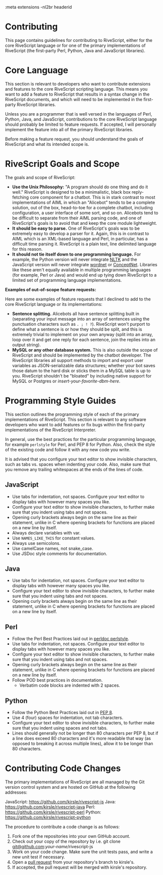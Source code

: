 :meta extensions -nl2br headerid
# Contributing

This page contains guidelines for contributing to RiveScript, either for the
core RiveScript language or for one of the primary implementations of RiveScript
(the first-party Perl, Python, Java and JavaScript libraries).

# Core Language

This section is relevant to developers who want to contribute extensions and
features to the core RiveScript scripting language. This means you want to add
a feature to RiveScript that results in a syntax change in the RiveScript
documents, and which will need to be implemented in the first-party RiveScript
libraries.

Unless you are a programmer that is well versed in the languages of Perl,
Python, Java, and JavaScript, contributions to the core RiveScript language
should probably be limited to feature requests. If accepted, I will personally
implement the feature into all of the primary RiveScript libraries.

Before making a feature request, you should understand the goals of RiveScript
and what its intended scope is.

# RiveScript Goals and Scope

The goals and scope of RiveScript:

* **Use the Unix Philosophy:** "A program should do one thing and do it well."
  RiveScript is designed to be a minimalistic, black box reply-fetching core
  component for a chatbot. This is in stark contrast to most implementations of
  AIML in which an "Alicebot" tends to be a complete solution, out of the box,
  head-to-toe for a complete chatbot, including configuration, a user interface
  of some sort, and so on. Alicebots tend to be difficult to separate from their
  AIML parsing code, and one of RiveScript's goals is to avoid that and keep
  the core module lightweight.
* **It should be easy to parse.** One of RiveScript's goals was to be extremely
  easy to develop a parser for it. Again, this is in contrast to AIML which is
  an XML-based language and Perl, in particular, has a difficult time parsing
  it. RiveScript is a plain text, line delimited language for this reason.
* **It should not tie itself down to one programming language.** For example,
  the Python version will never integrate [NLTK](http://www.nltk.org/) and the
  JavaScript version will never integrate
  [wordnet](https://www.npmjs.com/package/wordnet) or
  [ConceptNet](https://github.com/silentrob/conceptnet). Libraries like these
  aren't equally available in multiple programming languages (for example, Perl
  or Java) and would end up tying down RiveScript to a limited set of
  programming language implementations.

**Examples of out-of-scope feature requests:**

Here are some examples of feature requests that I declined to add to the core
RiveScript language or its implementations:

* **Sentence splitting.** Alicebots all have sentence splitting built in
  (separating your input message into an array of sentences using the
  punctuation characters such as `. ; ! ?`). RiveScript won't purport to define
  what a sentence is or how they should be split, and this is extremely trivial
  to implement on your own anyway (split into an array, loop over it and get one
  reply for each sentence, join the replies into an output string).
* **MySQL or any other database system.** This is also outside the scope of
  RiveScript and should be implemented by the chatbot developer. The RiveScript
  libraries all support methods to import and export user variables as
  JSON-serializable data structures; whether your bot saves those datum to the
  hard disk or sticks them in a MySQL table is up to you. RiveScript shouldn't
  be "bloated" by including native support for MySQL or Postgres or
  *insert-your-favorite-dbm-here*.

# Programming Style Guides

This section outlines the programming style of each of the primary
implementations of RiveScript. This section is relevant to any software
developers who want to add features or fix bugs within the first-party
implementations of the RiveScript Interpreter.

In general, use the best practices for the particular programming language,
for example `perlstyle` for Perl, and PEP 8 for Python. Also, check the style
of the existing code and follow it with any new code you write.

It is advised that you configure your text editor to show invisible characters,
such as tabs vs. spaces when indenting your code. Also, make sure that you
remove any trailing whitespaces at the ends of the lines of code.

## JavaScript

* Use tabs for indentation, not spaces. Configure your text editor to display
  tabs with however many spaces you like.
* Configure your text editor to show invisible characters, to further make sure
  that you indent using tabs and not spaces.
* Opening curly brackets always begin on the same line as their statement,
  unlike in C where opening brackets for functions are placed on a new line by itself.
* Always declare variables with var.
* Use `NAMES_LIKE_THIS` for constant values.
* Always use semicolons.
* Use camelCase names, not snake_case.
* Use JSDoc style comments for documentation.

## Java

* Use tabs for indentation, not spaces. Configure your text editor to display
  tabs with however many spaces you like.
* Configure your text editor to show invisible characters, to further make sure
  that you indent using tabs and not spaces.
* Opening curly brackets always begin on the same line as their statement,
  unlike in C where opening brackets for functions are placed on a new line by
  itself.

## Perl

* Follow the Perl Best Practices laid out in [perldoc perlstyle](http://search.cpan.org/perldoc?perlstyle).
* Use tabs for indentation, not spaces. Configure your text editor to display
  tabs with however many spaces you like.
* Configure your text editor to show invisible characters, to further make sure
  that you indent using tabs and not spaces.
* Opening curly brackets always begin on the same line as their statement,
  unlike in C where opening brackets for functions are placed on a new line by itself.
* Follow POD best practices in documentation.
    * Verbatim code blocks are indented with 2 spaces.

## Python

* Follow the Python Best Practices laid out in [PEP 8](https://www.python.org/dev/peps/pep-0008/).
* Use 4 (four) spaces for indentation, not tab characters.
* Configure your text editor to show invisible characters, to further make
  sure that you indent using spaces and not tabs.
* Lines should generally not be longer than 80 characters per PEP 8, but if a
  line does exceed 80 characters and it's more readable that way (as opposed to
  breaking it across multiple lines), allow it to be longer than 80 characters.

# Contributing Code Changes

The primary implementations of RiveScript are all managed by the Git version
control system and are hosted on GitHub at the following addresses:

JavaScript: <https://github.com/kirsle/rivescript-js>
Java: <https://github.com/kirsle/rivescript-java>
Perl: <https://github.com/kirsle/rivescript-perl>
Python: <https://github.com/kirsle/rivescript-python>

The procedure to contribute a code change is as follows:

1. Fork one of the repositories into your own GitHub account.
2. Check out your copy of the repository by i.e. git clone git@github.com:*your-name*/rivescript-js
3. Work on your code change. Make sure the unit tests pass, and write a new unit test if necessary.
4. Open a [pull request](https://help.github.com/articles/using-pull-requests/) from your repository's branch to kirsle's.
5. If accepted, the pull request will be merged with kirsle's repository.
